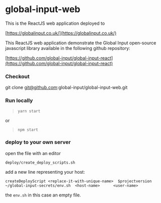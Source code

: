 # global-input-web
This is the ReactJS web application deployed to

[https://globalinput.co.uk/](https://globalinput.co.uk/)

This ReactJS web application demonstrate the Global Input open-source javascript library available in the following github repository:

[https://github.com/global-input/global-input-react](https://github.com/global-input/global-input-react)

### Checkout

  git clone git@github.com:global-input/global-input-web.git

### Run locally

>```yarn start```

or
>```npm start```

### deploy to your own server

open the file with an editor

```deploy/create_deploy_scripts.sh```

add a new line representing your host:

```createDeployScript <replace-it-with-unique-name>  $projectversion  ~/global-input-secrets/env.sh  <host-name>      <user-name> ```

the ```env.sh``` in this case an empty file.

 
